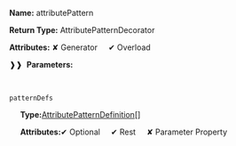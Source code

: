 **Name:** attributePattern

**Return Type:** AttributePatternDecorator

**Attributes:** ✘ Generator&nbsp;&nbsp;&nbsp;&nbsp;&nbsp;✔ Overload

❱❱&nbsp;&nbsp;**Parameters:**

&nbsp;&nbsp;&nbsp;&nbsp;&nbsp;
```
patternDefs
```

&nbsp;&nbsp;&nbsp;&nbsp;&nbsp;**Type:**[AttributePatternDefinition](https://gitbook-18.gitbook.io/au//jit/attribute-pattern/interfaces/attributepatterndefinition)[]

&nbsp;&nbsp;&nbsp;&nbsp;&nbsp;**Attributes:**✔ Optional&nbsp;&nbsp;&nbsp;&nbsp;&nbsp;✔ Rest&nbsp;&nbsp;&nbsp;&nbsp;&nbsp;✘ Parameter Property

